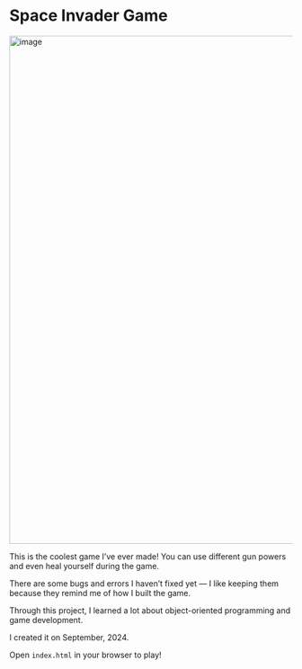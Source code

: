 # Space Invader Game
<img width="567" height="904" alt="image" src="https://github.com/user-attachments/assets/47e66b0c-592f-4186-a58e-15ce95c35996" />


This is the coolest game I’ve ever made! You can use different gun powers and even heal yourself during the game. 

There are some bugs and errors I haven’t fixed yet — I like keeping them because they remind me of how I built the game.

Through this project, I learned a lot about object-oriented programming and game development.

I created it on September, 2024.

Open `index.html` in your browser to play!

